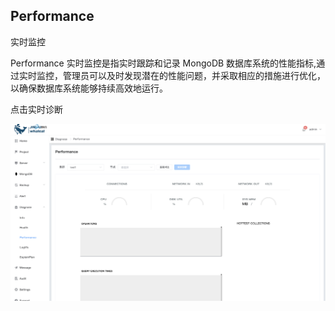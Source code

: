 ## Performance

实时监控

Performance 实时监控是指实时跟踪和记录 MongoDB 数据库系统的性能指标,通过实时监控，管理员可以及时发现潜在的性能问题，并采取相应的措施进行优化，以确保数据库系统能够持续高效地运行。

点击实时诊断 

![1](../../../../images/whalealPlatformImages/Performance.png)